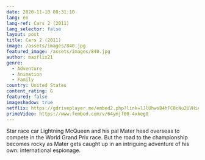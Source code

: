 ```yaml
---
date: 2020-11-10 08:31:10
lang: en
lang-ref: Cars 2 (2011)
lang_selector: false
layout: post
title: Cars 2 (2011)
image: /assets/images/840.jpg
featured_image: /assets/images/840.jpg
author: maxflix21
genre:
  - Adventure
  - Animation
  - Family
country: United States
content_rating: G
featured: false
imageshadow: true
netflix: https://gdriveplayer.me/embed2.php?link=lJlUhwsB4hFC8cNu2UVHiAJFzJyBE0BwGo5o39A8Y3a20ogw319pxHxwMge48dPipBePOMpEidqG0LDpUbpW0PpbInTbHj3O%252Bjq%252B%252BxKMKtZCAWh0jsrk2%252FZ41%252FuB2iw30eCJCLDTW2LR0AOeIa2zPQe1fv6KTD1k2UAUNSOzwjl8Bu%252FauQuBMcYvDa3CMt0tU%253D
primeVideo: https://www.fembed.com/v/64ymjf00-4xkeg8
---
```

Star race car Lightning McQueen and his pal Mater head overseas to compete in the World Grand Prix race. But the road to the championship becomes rocky as Mater gets caught up in an intriguing adventure of his own: international espionage.